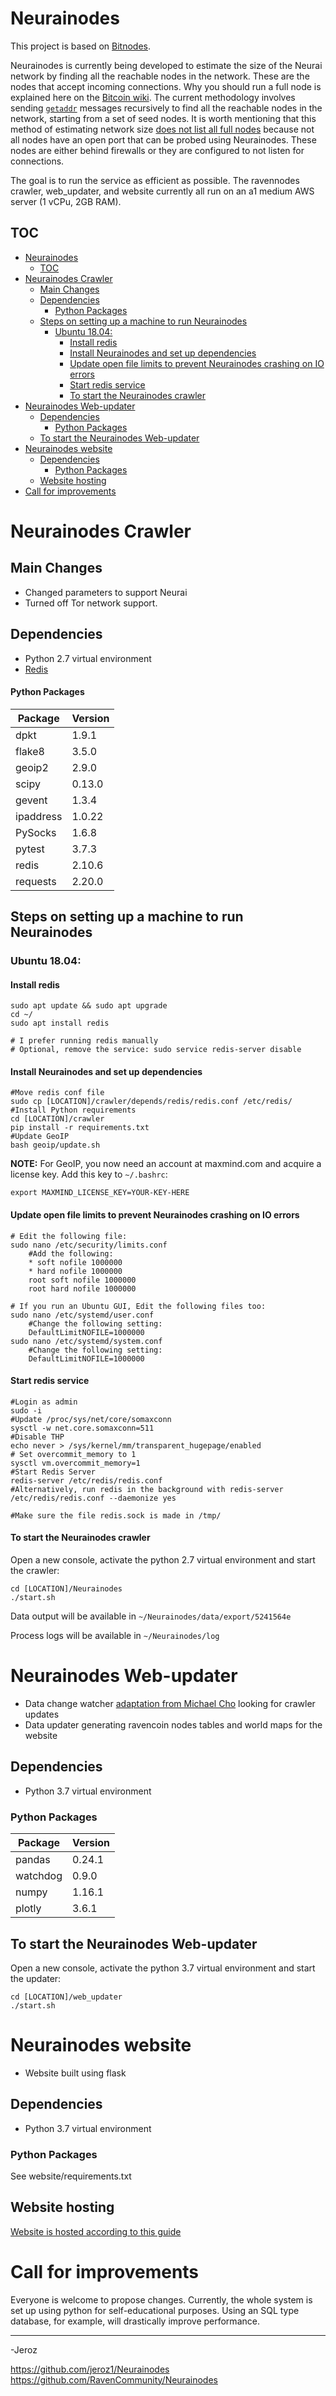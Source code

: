 # Neurainodes
This project is based on [Bitnodes](https://github.com/ayeowch/bitnodes).

Neurainodes is currently being developed to estimate the size of the Neurai network by finding all the reachable nodes in the network. These are the nodes that accept incoming connections. Why you should run a full node is explained here on the [Bitcoin wiki](https://en.bitcoin.it/wiki/Full_node). The current methodology involves sending [`getaddr`](https://en.bitcoin.it/wiki/Satoshi_Client_Node_Discovery) messages recursively to find all the reachable nodes in the network, starting from a set of seed nodes. It is worth mentioning that this method of estimating network size [does not list all full nodes](https://en.bitcoin.it/wiki/Clearing_Up_Misconceptions_About_Full_Nodes) because not all nodes have an open port that can be probed using Neurainodes. These nodes are either behind firewalls or they are configured to not listen for connections.

The goal is to run the service as efficient as possible. The ravennodes crawler, web_updater, and website currently all run on an a1 medium AWS server (1 vCPu, 2GB RAM). 

## TOC
- [Neurainodes](#neurainodes)
  - [TOC](#toc)
- [Neurainodes Crawler](#neurainodes-crawler)
  - [Main Changes](#main-changes)
  - [Dependencies](#dependencies)
      - [Python Packages](#python-packages)
  - [Steps on setting up a machine to run Neurainodes](#steps-on-setting-up-a-machine-to-run-neurainodes)
    - [Ubuntu 18.04:](#ubuntu-1804)
      - [Install redis](#install-redis)
      - [Install Neurainodes and set up dependencies](#install-neurainodes-and-set-up-dependencies)
      - [Update open file limits to prevent Neurainodes crashing on IO errors](#update-open-file-limits-to-prevent-neurainodes-crashing-on-io-errors)
      - [Start redis service](#start-redis-service)
      - [To start the Neurainodes crawler](#to-start-the-neurainodes-crawler)
- [Neurainodes Web-updater](#neurainodes-web-updater)
  - [Dependencies](#dependencies-1)
    - [Python Packages](#python-packages-1)
  - [To start the Neurainodes Web-updater](#to-start-the-neurainodes-web-updater)
- [Neurainodes website](#neurainodes-website)
  - [Dependencies](#dependencies-2)
    - [Python Packages](#python-packages-2)
  - [Website hosting](#website-hosting)
- [Call for improvements](#call-for-improvements)

# Neurainodes Crawler

## Main Changes
- Changed parameters to support Neurai
- Turned off Tor network support.

## Dependencies
- Python 2.7 virtual environment
- [Redis](https://redislabs.com/)

#### Python Packages ####
| Package     | Version
| ----------- | -------
| dpkt        | 1.9.1 
| flake8      | 3.5.0 
| geoip2      | 2.9.0 
| scipy       | 0.13.0 
| gevent      | 1.3.4
| ipaddress   | 1.0.22
| PySocks     | 1.6.8
| pytest      | 3.7.3
| redis       | 2.10.6
| requests    | 2.20.0

## Steps on setting up a machine to run Neurainodes 
### Ubuntu 18.04:
#### Install redis 
```
sudo apt update && sudo apt upgrade
cd ~/
sudo apt install redis

# I prefer running redis manually
# Optional, remove the service: sudo service redis-server disable
```
#### Install Neurainodes and set up dependencies
```
#Move redis conf file
sudo cp [LOCATION]/crawler/depends/redis/redis.conf /etc/redis/
#Install Python requirements
cd [LOCATION]/crawler
pip install -r requirements.txt
#Update GeoIP
bash geoip/update.sh
```
**NOTE:** For GeoIP, you now need an account at maxmind.com and acquire a license key. Add this key to `~/.bashrc`:
```
export MAXMIND_LICENSE_KEY=YOUR-KEY-HERE
```

#### Update open file limits to prevent Neurainodes crashing on IO errors
```
# Edit the following file:
sudo nano /etc/security/limits.conf
	#Add the following:
	* soft nofile 1000000
	* hard nofile 1000000
 	root soft nofile 1000000
	root hard nofile 1000000
	
# If you run an Ubuntu GUI, Edit the following files too:
sudo nano /etc/systemd/user.conf
	#Change the following setting:
	DefaultLimitNOFILE=1000000
sudo nano /etc/systemd/system.conf 
	#Change the following setting:
	DefaultLimitNOFILE=1000000
```
#### Start redis service
```
#Login as admin
sudo -i
#Update /proc/sys/net/core/somaxconn
sysctl -w net.core.somaxconn=511
#Disable THP
echo never > /sys/kernel/mm/transparent_hugepage/enabled
# Set overcommit_memory to 1
sysctl vm.overcommit_memory=1
#Start Redis Server
redis-server /etc/redis/redis.conf
#Alternatively, run redis in the background with redis-server /etc/redis/redis.conf --daemonize yes

#Make sure the file redis.sock is made in /tmp/
```
#### To start the Neurainodes crawler
Open a new console, activate the python 2.7 virtual environment and start the crawler:
```
cd [LOCATION]/Neurainodes
./start.sh
```
Data output will be available in `~/Neurainodes/data/export/5241564e`

Process logs  will be available in `~/Neurainodes/log`

# Neurainodes Web-updater
- Data change watcher [adaptation from Michael Cho](https://www.michaelcho.me/article/using-pythons-watchdog-to-monitor-changes-to-a-directory) looking for crawler updates
- Data updater generating ravencoin nodes tables and world maps for the website

## Dependencies
- Python 3.7 virtual environment

### Python Packages
| Package     | Version
| ----------- | -------
pandas        | 0.24.1
watchdog      | 0.9.0
numpy         | 1.16.1
plotly        | 3.6.1

## To start the Neurainodes Web-updater
Open a new console, activate the python 3.7 virtual environment and start the updater:
```
cd [LOCATION]/web_updater
./start.sh
```

# Neurainodes website
- Website built using flask

## Dependencies
- Python 3.7 virtual environment

### Python Packages
See website/requirements.txt

## Website hosting
[Website is hosted according to this guide](https://medium.com/ymedialabs-innovation/deploy-flask-app-with-nginx-using-gunicorn-and-supervisor-d7a93aa07c18)

# Call for improvements
Everyone is welcome to propose changes. Currently, the whole system is set up using python for self-educational purposes. 
Using an SQL type database, for example, will drastically improve performance. 

___

-Jeroz

https://github.com/jeroz1/Neurainodes
https://github.com/RavenCommunity/Neurainodes


